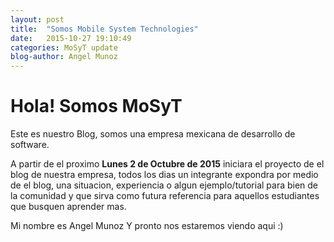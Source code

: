```yaml
---
layout: post
title:  "Somos Mobile System Technologies"
date:   2015-10-27 19:10:49
categories: MoSyT update
blog-author: Angel Munoz
---
```

# Hola! Somos MoSyT

Este es nuestro Blog, somos una empresa mexicana de desarrollo de software.

A partir de el proximo **Lunes 2 de Octubre de 2015** iniciara el proyecto de
el blog de nuestra empresa, todos los dias un integrante expondra por medio de
el blog, una situacion, experiencia o algun ejemplo/tutorial para bien de la comunidad y que sirva como futura referencia para aquellos estudiantes que busquen aprender mas.

Mi nombre es Angel Munoz Y pronto nos estaremos viendo aqui :)
